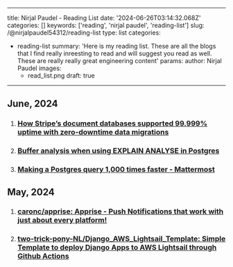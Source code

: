 
---
title: Nirjal Paudel - Reading List 
date: '2024-06-26T03:14:32.068Z'
categories: []
keywords: ['reading', 'nirjal paudel', 'reading-list']
slug: /@nirjalpaudel54312/reading-list
type: list
categories:
- reading-list
summary: 'Here is my reading list. These are all the blogs that I find really inreesting to read and will suggest you read as well. These are really really great engineering content'
params:
  author: Nirjal Paudel
  images: 
  - read_list.png
draft: true
---

## June, 2024

1. ### [How Stripe’s document databases supported 99.999% uptime with zero-downtime data migrations](https://stripe.com/blog/how-stripes-document-databases-supported-99.999-uptime-with-zero-downtime-data-migrations)

2. ### [Buffer analysis when using EXPLAIN ANALYSE in Postgres](https://willj.net/posts/buffer-analysis-when-using-explain-analyse-in-postgres/)

3. ### [Making a Postgres query 1,000 times faster - Mattermost](https://mattermost.com/blog/making-a-postgres-query-1000-times-faster/?ref=dailydev)


## May, 2024

1. ### [caronc/apprise: Apprise - Push Notifications that work with just about every platform!](https://github.com/caronc/apprise?tab=readme-ov-file#installation)

2. ### [two-trick-pony-NL/Django_AWS_Lightsail_Template: Simple Template to deploy Django Apps to AWS Lightsail through Github Actions](https://github.com/two-trick-pony-NL/Django_AWS_Lightsail_Template)

